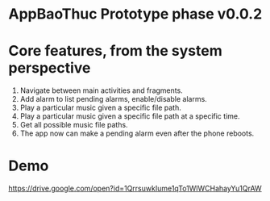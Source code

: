 # AppBaoThuc Prototype phase v0.0.2

# Core features, from the system perspective
1. Navigate between main activities and fragments.
2. Add alarm to list pending alarms, enable/disable alarms.
3. Play a particular music given a specific file path.
4. Play a particular music given a specific file path at a specific time.
5. Get all possible music file paths.
6. The app now can make a pending alarm even after the phone reboots.

# Demo
https://drive.google.com/open?id=1QrrsuwkIume1qTo1WlWCHahayYu1QrAW
